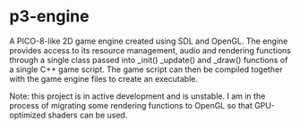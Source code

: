 # p3-engine
A PICO-8-like 2D game engine created using SDL and OpenGL. The engine provides access to its resource management, audio and rendering functions through a single class passed into _init() _update() and _draw() functions of a single C++ game script. The game script can then be compiled together with the game engine files to create an executable.  

Note: this project is in active development and is unstable. I am in the process of migrating some rendering functions to OpenGL so that GPU-optimized shaders can be used. 

